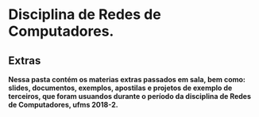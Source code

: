 # Disciplina de Redes de Computadores.

## Extras
**Nessa pasta contém os materias extras passados em sala, bem como: slides, documentos, exemplos, apostilas e projetos de exemplo de terceiros, que foram usuandos durante o período da disciplina de Redes de Computadores, ufms 2018-2.**